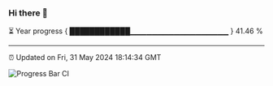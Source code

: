 ### Hi there 👋

⏳ Year progress { ████████████▁▁▁▁▁▁▁▁▁▁▁▁▁▁▁▁▁▁ } 41.46 %

---

⏰ Updated on Fri, 31 May 2024 18:14:34 GMT

![Progress Bar CI](https://github.com/liununu/liununu/workflows/Progress%20Bar%20CI/badge.svg)
